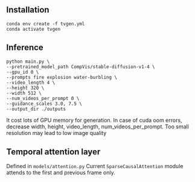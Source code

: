 ## Installation
```angular2html
conda env create -f tvgen.yml
conda activate tvgen
```

## Inference
```angular2html
python main.py \
--pretrained_model_path CompVis/stable-diffusion-v1-4 \
--gpu_id 0 \
--prompts fire explosion water-burbling \
--video_length 4 \
--height 320 \
--width 512 \
--num_videos_per_prompt 0 \
--guidance_scales 3.0, 7.5 \
--output_dir ./outputs
```

It cost lots of GPU memory for generation. 
In case of cuda oom errors, 
decrease width, height, video_length, num_videos_per_prompt.
Too small resolution may lead to low image quality

## Temporal attention layer
Defined in `models/attention.py`
Current `SparseCausalAttention` module attends to the first and previous frame only.